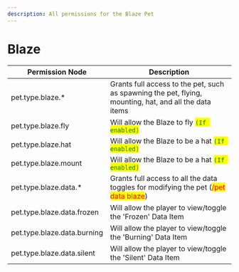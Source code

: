```yaml
---
description: All permissions for the Blaze Pet
---
```



# Blaze
| Permission Node | Description |
| - | - |
| pet.type.blaze.* | Grants full access to the pet, such as spawning the pet, flying, mounting, hat, and all the data items |
| pet.type.blaze.fly | Will allow the Blaze to fly <mark style="color:green;">`(If enabled)`</mark> |
| pet.type.blaze.hat | Will allow the Blaze to be a hat <mark style="color:green;">`(If enabled)`</mark> |
| pet.type.blaze.mount | Will allow the Blaze to be a hat <mark style="color:green;">`(If enabled)`</mark> |
| pet.type.blaze.data.* | Grants full access to all the data toggles for modifying the pet (<mark style="color:red;">/pet data blaze</mark>) |
| pet.type.blaze.data.frozen | Will allow the player to view/toggle the 'Frozen' Data Item |
| pet.type.blaze.data.burning | Will allow the player to view/toggle the 'Burning' Data Item |
| pet.type.blaze.data.silent | Will allow the player to view/toggle the 'Silent' Data Item |

